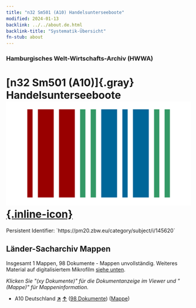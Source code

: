 ```yaml
---
title: "n32 Sm501 (A10) Handelsunterseeboote"
modified: 2024-01-13
backlink: ../../about.de.html
backlink-title: "Systematik-Übersicht"
fn-stub: about
---
```


### Hamburgisches Welt-Wirtschafts-Archiv (HWWA)

# [n32 Sm501 (A10)]{.gray}&#8201; Handelsunterseeboote &#160; [![Wikidata](/images/Wikidata-logo.svg "Wikidata"){.inline-icon}](http://www.wikidata.org/entity/Q104711207)

<div class="hint">Persistent Identifier: `https://pm20.zbw.eu/category/subject/i/145620`</div>







## Länder-Sacharchiv Mappen






Insgesamt 1 Mappen, 98 Dokumente - Mappen unvollständig. Weiteres Material auf digitalisiertem Mikrofilm [siehe unten](#filmsections).

_Klicken Sie "(xy Dokumente)" für die Dokumentanzeige im Viewer und "(Mappe)" für Mappeninformation._



- A10 Deutschland [**&nearr;**](../../../geo/i/126128/about.de.html "Deutschland (alle Mappen)") [**&uarr;**](../../../geo/about.de.html#A10 "Ländersystematik") (<a href="https://pm20.zbw.eu/iiifview/folder/sh/126128,145620" title="über: Deutschland : Handelsunterseeboote" target="_blank">98 Dokumente</a>) ([Mappe](../../../../folder/sh/1261xx/126128/1456xx/145620/about.de.html))



<a id="filmsections" />













